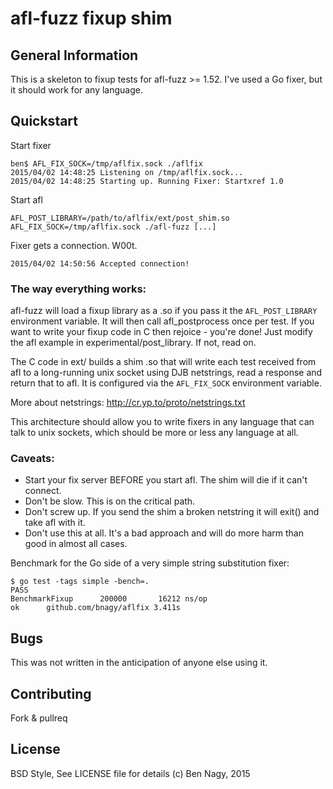 # afl-fuzz fixup shim

## General Information

This is a skeleton to fixup tests for afl-fuzz >= 1.52. I've used a Go fixer,
but it should work for any language.

## Quickstart

Start fixer
```
ben$ AFL_FIX_SOCK=/tmp/aflfix.sock ./aflfix
2015/04/02 14:48:25 Listening on /tmp/aflfix.sock...
2015/04/02 14:48:25 Starting up. Running Fixer: Startxref 1.0
```

Start afl
```
AFL_POST_LIBRARY=/path/to/aflfix/ext/post_shim.so AFL_FIX_SOCK=/tmp/aflfix.sock ./afl-fuzz [...]
```

Fixer gets a connection. W00t.
```
2015/04/02 14:50:56 Accepted connection!
```

### The way everything works:

afl-fuzz will load a fixup library as a .so if you pass it the
`AFL_POST_LIBRARY` environment variable. It will then call afl_postprocess
once per test. If you want to write your fixup code in C then rejoice - you're
done! Just modify the afl example in experimental/post_library. If not, read
on.

The C code in ext/ builds a shim .so that will write each test received from
afl to a long-running unix socket using DJB netstrings, read a response and
return that to afl. It is configured via the `AFL_FIX_SOCK` environment
variable.

More about netstrings: http://cr.yp.to/proto/netstrings.txt

This architecture should allow you to write fixers in any language that can
talk to unix sockets, which should be more or less any language at all.

### Caveats:

- Start your fix server BEFORE you start afl. The shim will die if it can't
  connect.
- Don't be slow. This is on the critical path.
- Don't screw up. If you send the shim a broken netstring it will exit() and
  take afl with it.
- Don't use this at all. It's a bad approach and will do more harm than good
  in almost all cases.

Benchmark for the Go side of a very simple string substitution fixer:
```
$ go test -tags simple -bench=.
PASS
BenchmarkFixup	    200000	     16212 ns/op
ok  	github.com/bnagy/aflfix	3.411s
```

## Bugs

This was not written in the anticipation of anyone else using it.

## Contributing

Fork & pullreq

## License

BSD Style, See LICENSE file for details
(c) Ben Nagy, 2015

